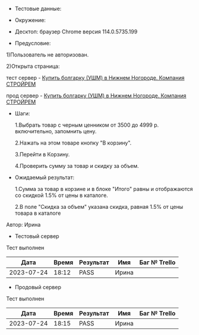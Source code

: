 - Тестовые данные:

- Окружение:

- Десктоп: браузер Chrome версия 114.0.5735.199

- Предусловие:

1)Пользователь не авторизован.

2)Открыта страница:

тест сервер - [Купить болгарку (УШМ) в Нижнем Ногороде. Компания СТРОЙРЕМ](https://test2.stroyrem-nn.ru/catalog/shlifovalnye-mashiny)

прод сервер - [Купить болгарку (УШМ) в Нижнем Ногороде. Компания СТРОЙРЕМ](https://stroyrem-nn.ru/catalog/shlifovalnye-mashiny)

- Шаги:
  
  1.Выбрать товар с черным ценником от 3500 до 4999 р. включительно, запомнить цену. 
  
  2.Нажать на этом товаре кнопку "В корзину".
  
  3.Перейти в Корзину.
  
  4.Проверить сумму за товар и скидку за объем.

- Ожидаемый результат:
  
  1.Сумма за товар в корзине и в блоке "Итого" равны и отображаются со скидкой 1.5% от цены в каталоге.
  
  2.В поле "Скидка за объем" указана скидка, равная 1.5% от цены товара в каталоге

Автор: Ирина

- Тестовый сервер

Тест выполнен

| Дата       | Время | Результат | Имя   | Баг № Trello |
| ---------- | ----- | --------- | ----- | ------------ |
| 2023-07-24 | 18:12 | PASS      | Ирина |              |

- Продовый сервер

Тест выполнен

| Дата       | Время | Результат | Имя   | Баг № Trello |
| ---------- | ----- | --------- | ----- | ------------ |
| 2023-07-24 | 18:15 | PASS      | Ирина |              |
